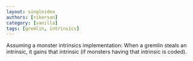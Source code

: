 ```yaml
---
layout: singleidea
authors: [rikersan]
category: [vanilla]
tags: [gremlin, intrinsics]
---
```

Assuming a monster intrinsics implementation: When a gremlin steals an intrinsic, it gains that intrinsic (if monsters having that intrinsic is coded).
